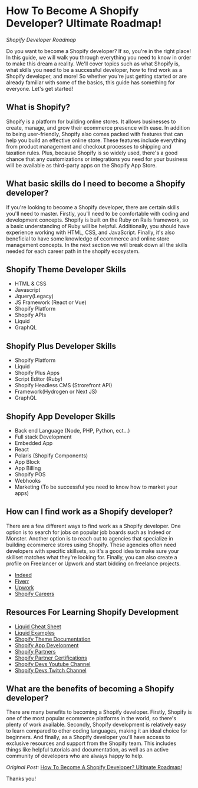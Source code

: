 # How To Become A Shopify Developer? Ultimate Roadmap!
*Shopify Developer Roadmap*

Do you want to become a Shopify developer? If so, you're in the right place! In this guide, we will walk you through everything you need to know in order to make this dream a reality. 
We'll cover topics such as what Shopify is, what skills you need to be a successful developer, how to find work as a Shopify developer, and more! 
So whether you're just getting started or are already familiar with some of the basics, this guide has something for everyone. Let's get started!

## What is Shopify?
Shopify is a platform for building online stores. It allows businesses to create, manage, and grow their ecommerce presence with ease. In addition to being user-friendly, 
Shopify also comes packed with features that can help you build an effective online store. 
These features include everything from product management and checkout processes to shipping and taxation rules. 
Plus, because Shopify is so widely used, there's a good chance that any customizations or integrations you need for your business will be available as third-party apps on the Shopify App Store.

## What basic skills do I need to become a Shopify developer?
If you're looking to become a Shopify developer, there are certain skills you'll need to master. Firstly, you'll need to be comfortable with coding and development concepts. 
Shopify is built on the Ruby on Rails framework, so a basic understanding of Ruby will be helpful. Additionally, you should have experience working with HTML, CSS, and JavaScript. 
Finally, it's also beneficial to have some knowledge of ecommerce and online store management concepts. 
In the next section we will break down all the skills needed for each career path in the shopify ecosystem.

## Shopify Theme Developer Skills
- HTML & CSS
- Javascript
- Jquery(Legacy)
- JS Framework (React or Vue)
- Shopify Platform
- Shopify APIs
- Liquid
- GraphQL

## Shopify Plus Developer Skills
- Shopify Platform
- Liquid
- Shopify Plus Apps
- Script Editor (Ruby)
- Shopify Headless CMS (Strorefront API)
- Framework(Hydrogen or Next JS)
- GraphQL

## Shopify App Developer Skills
- Back end Language (Node, PHP, Python, ect...)
- Full stack Development
- Embedded App
- React
- Polaris (Shopify Components)
- App Block
- App Billing
- Shopify POS
- Webhooks
- Marketing (To be successful you need to know how to market your apps)

## How can I find work as a Shopify developer?
There are a few different ways to find work as a Shopify developer. One option is to search for jobs on popular job boards such as Indeed or Monster. 
Another option is to reach out to agencies that specialize in building ecommerce stores using Shopify. 
These agencies often need developers with specific skillsets, so it's a good idea to make sure your skillset matches what they're looking for. 
Finally, you can also create a profile on Freelancer or Upwork and start bidding on freelance projects.

- [Indeed](https://www.indeed.com/jobs?q=title%3A+shopify+developer&l=&vjk=1766b8dbe5bed3b4)
- [Fiverr](https://www.fiverr.com/search/gigs?query=shopify&source=top-bar&search_in=everywhere&search-autocomplete-original-term=shopify)
- [Upwork](https://www.upwork.com/ab/jobs/search/?q=shopify&sort=recency&user_location_match=1)
- [Shopify Careers](https://www.shopify.com/careers/search?teams%5B%5D=engineering&keywords=&sort=team_asc)

## Resources For Learning Shopify Development

- [Liquid Cheat Sheet](https://www.shopify.co.uk/partners/shopify-cheat-sheet)
- [Liquid Examples](https://shopify.github.io/liquid-code-examples/)
- [Shopify Theme Documentation](https://shopify.dev/themes)
- [Shopify App Development](https://github.com/thomasnguyen244/shopify-dev-tutorials-and-news)
- [Shopify Partners](https://www.shopify.com/partners)
- [Shopify Partner Certifications](https://partner-training.shopify.com/catalog)
- [Shopify Devs Youtube Channel](https://www.youtube.com/channel/UCcYsEEKJtpxoO9T-keJZrEw)
- [Shopify Devs Twitch Channel](https://www.twitch.tv/shopifydevs)

## What are the benefits of becoming a Shopify developer?
There are many benefits to becoming a Shopify developer. Firstly, Shopify is one of the most popular ecommerce platforms in the world, so there's plenty of work available. 
Secondly, Shopify development is relatively easy to learn compared to other coding languages, making it an ideal choice for beginners. 
And finally, as a Shopify developer you'll have access to exclusive resources and support from the Shopify team. 
This includes things like helpful tutorials and documentation, as well as an active community of developers who are always happy to help.


*Original Post:* [How To Become A Shopify Developer? Ultimate Roadmap!](https://hashnode.com/post/how-to-become-a-shopify-developer-ultimate-roadmap-ckz1nx80x00opifs187ec5nl2)

Thanks you!
